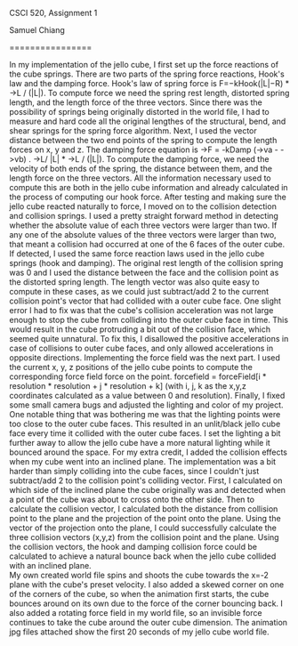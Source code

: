 CSCI 520, Assignment 1

Samuel Chiang

================

In my implementation of the jello cube, I first set up the force reactions of the cube springs. There are two parts of the spring force reactions, Hook's law and the damping force. Hook's law of spring force is F=−kHook(|L|−R) * ->L / (|L|). To compute force we need the spring rest length, distorted spring length, and the length force of the three vectors. Since there was the possibility of springs being originally distorted in the world file, I had to measure and hard code all the original lengthes of the structural, bend, and shear springs for the spring force algorithm.  Next, I used the vector distance between the two end points of the spring to compute the length forces on x, y and z. The damping force equation is ->F = -kDamp (->va - ->vb) . ->L/ |L| * ->L / (|L|). To compute the damping force, we need the velocity of both ends of the spring, the distance between them, and the length force on the three vectors. All the information necessary used to compute this are both in the jello cube information and already calculated in the process of computing our hook force. 
After testing and making sure the jello cube reacted naturally to force, I moved on to the collision detection and collision springs. I used a pretty straight forward method in detecting whether the absolute value of each three vectors were larger than two. If any one of the absolute values of the three vectors were larger than two, that meant a collision had occurred at one of the 6 faces of the outer cube. If detected, I used the same force reaction laws used in the jello cube springs (hook and damping). The original rest length of the collision spring was 0 and I used the distance between the face and the collision point as the distorted spring length. The length vector was also quite easy to compute in these cases, as we could just subtract/add 2 to the current collision point's vector that had collided with a outer cube face. One slight error I had to fix was that the cube's collision acceleration was not large enough to stop the cube from colliding into the outer cube face in time. This would result in the cube protruding a bit out of the collision face, which seemed quite unnatural. To fix this, I disallowed the positive accelerations in case of collisions to outer cube faces, and only allowed accelerations in opposite directions.
Implementing the force field was the next part. I used the current x, y, z positions of the jello cube points to compute the corresponding force field force on the point. forcefield = forceField[i * resolution * resolution + j * resolution + k] (with i, j, k as the x,y,z coordinates calculated as a value between 0 and resolution).
Finally, I fixed some small camera bugs and adjusted the lighting and color of my project. One notable thing that was bothering me was that the lighting points were too close to the outer cube faces. This resulted in an unlit/black jello cube face every time it collided with the outer cube faces. I set the lighting a bit further away to allow the jello cube have a more natural lighting while it bounced around the space. 
For my extra credit, I added the collision effects when my cube went into an inclined plane. The implementation was a bit harder than simply colliding into the cube faces, since I couldn't just subtract/add 2 to the collision point's colliding vector. First, I calculated on which side of the inclined plane the cube originally was and detected when a point of the cube was about to cross onto the other side. Then to calculate the collision vector, I calculated both the distance from collision point to the plane and the projection of the point onto the plane. Using the vector of the projection onto the plane, I could successfully calculate the three collision vectors (x,y,z) from the collision point and the plane. Using the collision vectors, the hook and damping collision force could be calculated to achieve a natural bounce back when the jello cube collided with an inclined plane.   
My own created world file spins and shoots the cube towards the x=-2 plane with the cube's preset velocity. I also added a skewed corner on one of the corners of the cube, so when the animation first starts, the cube bounces around on its own due to the force of the corner bouncing back. I also added a rotating force field in my world file, so an invisible force continues to take the cube around the outer cube dimension. The animation jpg files attached show the first 20 seconds of my jello cube world file. 


